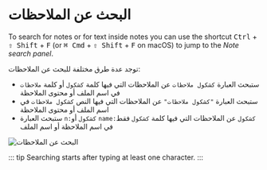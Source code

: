 # البحث عن الملاحظات

To search for notes or for text inside notes you can use the shortcut <kbd>Ctrl</kbd> + <kbd>⇧ Shift</kbd> + <kbd>F</kbd> (or <kbd>⌘ Cmd</kbd> + <kbd>⇧ Shift</kbd> + <kbd>F</kbd> on macOS) to jump to the _Note search panel_.

توجد عدة طرق مختلفة للبحث عن الملاحظات:

- ستبحث العبارة `كشكول ملاحظات` عن الملاحظات التي فيها كلمة `كشكول` أو كلمة `ملاحظات` في اسم الملف أو محتوى الملاحظة
- ستبحث العبارة `"كشكول ملاحظات"` عن الملاحظات التي فيها النص `كشكول ملاحظات` في اسم الملف أو محتوى الملاحظة
- ستبحث العبارة `n:كشكول` أو `name:كشكول` عن الملاحظات التي فيها كلمة `كشكول` فقط في اسم الملاحظة أو اسم الملف

![البحث عن الملاحظات](/img/searching.png)

::: tip
Searching starts after typing at least one character.
:::
